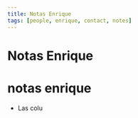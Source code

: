 ```yaml
---
title: Notas Enrique
tags: [people, enrique, contact, notes]
---
```


# Notas Enrique

# notas enrique
- Las colu